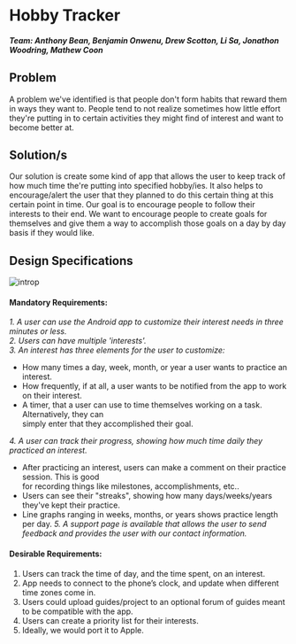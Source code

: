 # Hobby Tracker

##### Team: 	Anthony Bean, Benjamin Onwenu, Drew Scotton, Li Sa, Jonathon Woodring, Mathew Coon

## Problem
A problem we've identified is that people don't form habits that reward them in ways they want to. People tend to not realize sometimes how little effort they're putting in to certain activities they might find of interest and want to become better at.

## Solution/s
Our solution is create some kind of app that allows the user to keep track of how much time the're putting into specified hobby/ies. It also helps to encourage/alert the user that they planned to do this certain thing at this certain point in time. Our goal is to encourage people to follow their interests to their end. We want to encourage people to create goals for themselves and give them a way to accomplish those goals on a day by day basis if they would like. 

## Design Specifications

![introp](https://user-images.githubusercontent.com/45779417/51298114-35af3b80-19f1-11e9-9c4a-a09cc4479712.png)

#### Mandatory Requirements:
*1. A user can use the Android app to customize their interest needs in three minutes or less.*\
*2. Users can have multiple 'interests'.*\
*3. An interest has three elements for the user to customize:* 
- How many times a day, week, month, or year a user wants to practice an interest.
- How frequently, if at all, a user wants to be notified from the app to work on their interest.
- A timer, that a user can use to time themselves working on a task. Alternatively, they can\
simply enter that they accomplished their goal. 

*4. A user can track their progress, showing how much time daily they practiced an interest.*
- After practicing an interest, users can make a comment on their practice session. This is good\
for recording things like milestones, accomplishments, etc.. 
- Users can see their "streaks", showing how many days/weeks/years they've kept their practice.
- Line graphs ranging in weeks, months, or years shows practice length per day.
*5. A support page is available that allows the user to send feedback and provides the user with our contact information.*


#### Desirable Requirements:
1. Users can track the time of day, and the time spent, on an interest.
2. App needs to connect to the phone’s clock, and update when different time zones come in.
3. Users could upload guides/project to an optional forum of guides meant to be compatible with the app.
4. Users can create a priority list for their interests.
5. Ideally, we would port it to Apple.
